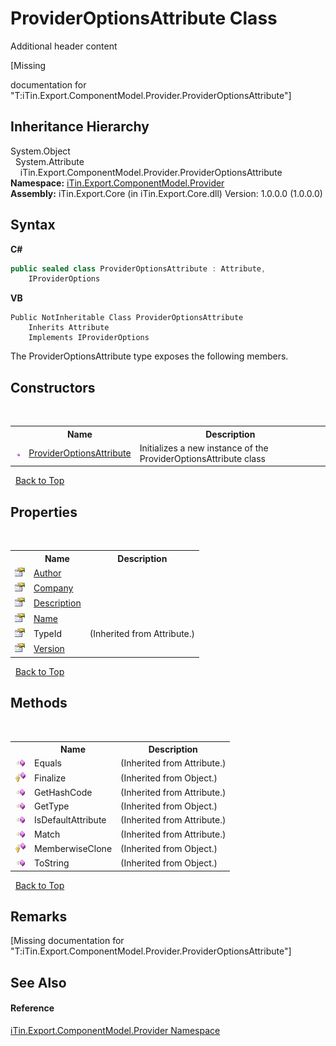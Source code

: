 # ProviderOptionsAttribute Class
Additional header content 

\[Missing <summary> documentation for "T:iTin.Export.ComponentModel.Provider.ProviderOptionsAttribute"\]


## Inheritance Hierarchy
System.Object<br />&nbsp;&nbsp;System.Attribute<br />&nbsp;&nbsp;&nbsp;&nbsp;iTin.Export.ComponentModel.Provider.ProviderOptionsAttribute<br />
**Namespace:**&nbsp;<a href="723a96b5-5779-2554-cf17-05149bfcb802">iTin.Export.ComponentModel.Provider</a><br />**Assembly:**&nbsp;iTin.Export.Core (in iTin.Export.Core.dll) Version: 1.0.0.0 (1.0.0.0)

## Syntax

**C#**<br />
``` C#
public sealed class ProviderOptionsAttribute : Attribute, 
	IProviderOptions
```

**VB**<br />
``` VB
Public NotInheritable Class ProviderOptionsAttribute
	Inherits Attribute
	Implements IProviderOptions
```

The ProviderOptionsAttribute type exposes the following members.


## Constructors
&nbsp;<table><tr><th></th><th>Name</th><th>Description</th></tr><tr><td>![Public method](media/pubmethod.gif "Public method")</td><td><a href="0bfc0975-ed7f-2c00-83ef-86ff2d29c829">ProviderOptionsAttribute</a></td><td>
Initializes a new instance of the ProviderOptionsAttribute class</td></tr></table>&nbsp;
<a href="#provideroptionsattribute-class">Back to Top</a>

## Properties
&nbsp;<table><tr><th></th><th>Name</th><th>Description</th></tr><tr><td>![Public property](media/pubproperty.gif "Public property")</td><td><a href="65daf4b3-e380-453c-939a-8dc39467530f">Author</a></td><td /></tr><tr><td>![Public property](media/pubproperty.gif "Public property")</td><td><a href="30aa839c-0128-049b-2b4c-c2c8b326b3b6">Company</a></td><td /></tr><tr><td>![Public property](media/pubproperty.gif "Public property")</td><td><a href="6501b7ff-a6c7-8869-dc9f-bf19799c8bb4">Description</a></td><td /></tr><tr><td>![Public property](media/pubproperty.gif "Public property")</td><td><a href="9b67a055-f6d9-7bba-9f18-cd704a02179d">Name</a></td><td /></tr><tr><td>![Public property](media/pubproperty.gif "Public property")</td><td>TypeId</td><td> (Inherited from Attribute.)</td></tr><tr><td>![Public property](media/pubproperty.gif "Public property")</td><td><a href="9439ff2b-aad4-174a-001e-6dfd9413e3b2">Version</a></td><td /></tr></table>&nbsp;
<a href="#provideroptionsattribute-class">Back to Top</a>

## Methods
&nbsp;<table><tr><th></th><th>Name</th><th>Description</th></tr><tr><td>![Public method](media/pubmethod.gif "Public method")</td><td>Equals</td><td> (Inherited from Attribute.)</td></tr><tr><td>![Protected method](media/protmethod.gif "Protected method")</td><td>Finalize</td><td> (Inherited from Object.)</td></tr><tr><td>![Public method](media/pubmethod.gif "Public method")</td><td>GetHashCode</td><td> (Inherited from Attribute.)</td></tr><tr><td>![Public method](media/pubmethod.gif "Public method")</td><td>GetType</td><td> (Inherited from Object.)</td></tr><tr><td>![Public method](media/pubmethod.gif "Public method")</td><td>IsDefaultAttribute</td><td> (Inherited from Attribute.)</td></tr><tr><td>![Public method](media/pubmethod.gif "Public method")</td><td>Match</td><td> (Inherited from Attribute.)</td></tr><tr><td>![Protected method](media/protmethod.gif "Protected method")</td><td>MemberwiseClone</td><td> (Inherited from Object.)</td></tr><tr><td>![Public method](media/pubmethod.gif "Public method")</td><td>ToString</td><td> (Inherited from Object.)</td></tr></table>&nbsp;
<a href="#provideroptionsattribute-class">Back to Top</a>

## Remarks
\[Missing <remarks> documentation for "T:iTin.Export.ComponentModel.Provider.ProviderOptionsAttribute"\]

## See Also


#### Reference
<a href="723a96b5-5779-2554-cf17-05149bfcb802">iTin.Export.ComponentModel.Provider Namespace</a><br />